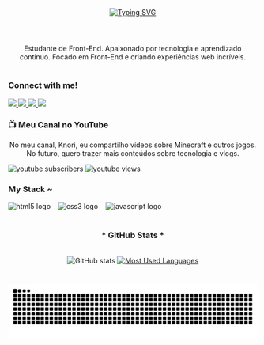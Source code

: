 <div align="center">
  <a href="https://git.io/typing-svg">
    <img src="https://readme-typing-svg.demolab.com?font=Fira+Code&weight=500&size=22&pause=1000&color=00FFFF&center=true&vCenter=true&random=false&width=524&lines=%E2%8A%B9+Welcome+to+my+profile!+%CB%99%E1%B5%95%CB%99+%E2%8A%B9+" alt="Typing SVG">
  </a>
</div>

<img align="center" alt="" src="https://raw.githubusercontent.com/KeltonPG/KeltonPG/main/src/header-gif.gif">

#

<p align="center">
  Estudante de Front-End. Apaixonado por tecnologia e aprendizado contínuo. Focado em Front-End e criando experiências web incríveis.
</p>

#

<img align="right" alt="" height="190px" src="https://raw.githubusercontent.com/KeltonPG/KeltonPG/main/src/study.gif">

<h3 align="left">Connect with me!</h3>

<p align="left">


<p align="left">
  <a href="https://instagram.com/kelton.ks" target="_blank">
    <img src="https://img.shields.io/badge/-Instagram-000?style=for-the-badge&logo=instagram&logoColor=00FFFF&color:FFF" target="_blank">
  </a>
  <a href="https://www.twitch.tv/kelton_pg" target="_blank">
    <img src="https://img.shields.io/badge/Twitch-000?style=for-the-badge&logo=twitch&logoColor=00FFFF" target="_blank">
  </a>
  <a href = "mailto:keltonsantos509@gmail.com">
    <img src="https://img.shields.io/badge/-Gmail-000?style=for-the-badge&logo=gmail&logoColor=00FFFF" target="_blank">
  </a>
  <a href="https://www.linkedin.com/in/kelton-kaua" target="_blank">
    <img src="https://img.shields.io/badge/-LinkedIn-000?style=for-the-badge&logo=linkedin&logoColor=00FFFF" target="_blank">
  </a>
</p>

### 📺 Meu Canal no YouTube

<p align="center">
  No meu canal, Knori, eu compartilho vídeos sobre Minecraft e outros jogos. No futuro, quero trazer mais conteúdos sobre tecnologia e vlogs.
</p>
  <a href="https://www.youtube.com/@KnoriOFC?sub_confirmation=1">
    <img 
      alt="youtube subscribers" 
      title="Inscreva-se no meu canal" 
      src="https://custom-icon-badges.demolab.com/youtube/channel/subscribers/UCjTYHg6RKif45F6sVA4LbkQ?style=for-the-badge&label=Inscreva-se&logo=video&logoColor=white&color=black&labelColor=00BFFF&bg_color=000000&border_color=00FFFF"
    />
  </a>
  <a href="https://www.youtube.com/@KnoriOFC">
    <img 
      alt="youtube views" 
      title="Vizualizações no YouTube" 
      src="https://custom-icon-badges.demolab.com/youtube/channel/views/UCjTYHg6RKif45F6sVA4LbkQ?style=for-the-badge&logo=eye&logoColor=white&color=black&labelColor=00BFFF&bg_color=000000&border_color=00FFFF"
    />
  </a>
</p>

<h3 align="left">My Stack ~</h3>

<div align="left">
  <img src="https://cdn.jsdelivr.net/gh/devicons/devicon@latest/icons/html5/html5-original.svg" height="25" alt="html5 logo"  />
  <img width="8" />
  <img src="https://cdn.jsdelivr.net/gh/devicons/devicon@latest/icons/css3/css3-original.svg" height="25" alt="css3 logo"  />
  <img width="8" />
  <img src="https://cdn.jsdelivr.net/gh/devicons/devicon@latest/icons/javascript/javascript-original.svg" height="25" alt="javascript logo"  />
</div>

#

<div style="text-align: center;" align="center">
  <h3>* GitHub Stats *</h3>
  <br>
  <img src="https://github-readme-stats.vercel.app/api?username=KeltonPG&hide_title=true&show_icons=true&include_all_commits=false&count_private=true&line_height=25&hide=issues&bg_color=000&title_color=00FFFF&text_color=FFF&border_radius=3&border_color=36123c&icon_color=00FFFF&theme=jolly" alt="GitHub stats">

  <a href="https://github.com/KeltonPG/github-readme-stats">
    <img src="https://github-readme-stats-git-masterrstaa-rickstaa.vercel.app/api/top-langs/?username=KeltonPG&line_height=10&card_width=290&layout=compact&hide_title=false&count_private=true&langs_count=4&show_icons=true&title_color=00FFFF&hide=html,scss,less&bg_color=000&text_color=8B8B8B&border_radius=3&border_color=561760&count_private=true" alt="Most Used Languages">
  </a>
</div>

#

<picture align="center">
  <source media="(prefers-color-scheme: dark)" srcset="https://raw.githubusercontent.com/KeltonPG/KeltonPG/output/github-contribution-grid-snake-dark.svg">
  <source media="(prefers-color-scheme: light)" srcset="https://raw.githubusercontent.com/KeltonPG/KeltonPG/output/github-contribution-grid-snake-dark.svg">
  <img align="center" alt="github contribution grid snake animation" src="https://raw.githubusercontent.com/KeltonPG/KeltonPG/output/github-contribution-grid-snake.svg">
</picture>
